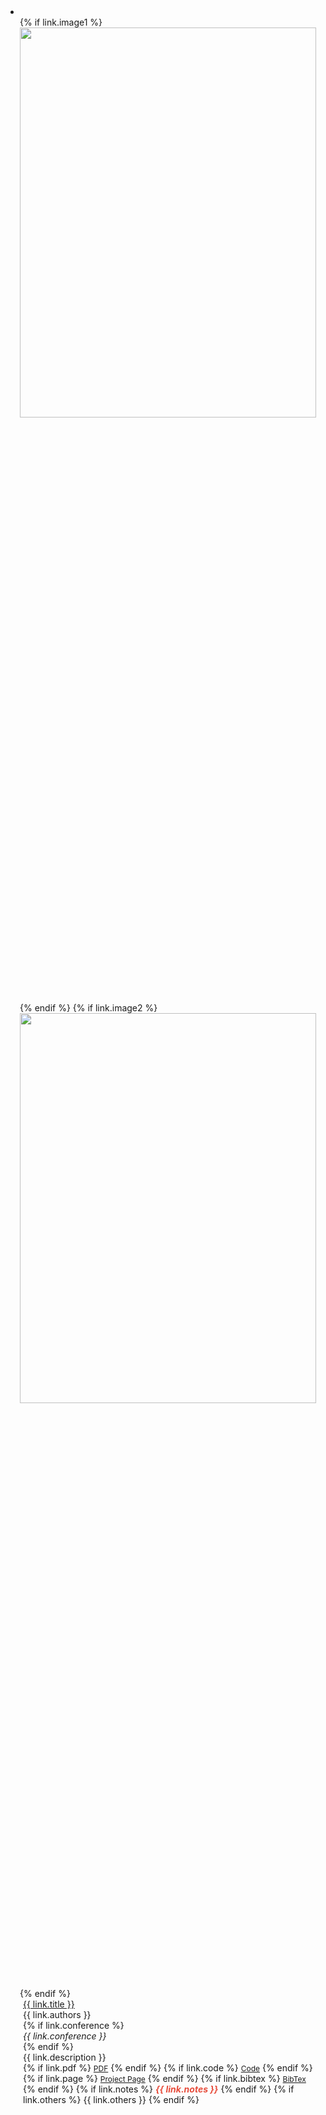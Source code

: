 <li>
  <div class="pub-row">
    <div class="col-sm-3 abbr" style="position: relative;padding-right: 15px;padding-left: 15px;">
      {% if link.image1 %} 
        <img src="{{ link.image1 }}" class="teaser img-fluid z-depth-1" style="width:100%; height:40%">
      {% endif %}
      {% if link.image2 %} 
        <img src="{{ link.image2 }}" class="teaser img-fluid z-depth-1" style="width:100%; height:40%">
      {% endif %}
    </div>
    <div class="col-sm-9" style="position: relative;padding-right: 15px;padding-left: 20px;">
      <div class="title"><a href="{{ link.site }}">{{ link.title }}</a></div>
      <div class="author">{{ link.authors }}</div>
      {% if link.conference %} 
        <div class="periodical"><em>{{ link.conference }}</em></div>
      {% endif %}
      <div class="description">
        {{ link.description }}
      </div>
      <div class="links">
        {% if link.pdf %} 
          <a href="{{ link.pdf }}" class="btn btn-sm z-depth-0" role="button" target="_blank" style="font-size:12px;">PDF</a>
        {% endif %}
        {% if link.code %} 
          <a href="{{ link.code }}" class="btn btn-sm z-depth-0" role="button" target="_blank" style="font-size:12px;">Code</a>
        {% endif %}
        {% if link.page %} 
          <a href="{{ link.page }}" class="btn btn-sm z-depth-0" role="button" target="_blank" style="font-size:12px;">Project Page</a>
        {% endif %}
        {% if link.bibtex %} 
          <a href="{{ link.bibtex }}" class="btn btn-sm z-depth-0" role="button" target="_blank" style="font-size:12px;">BibTex</a>
        {% endif %}
        {% if link.notes %} 
          <strong> <i style="color:#e74d3c">{{ link.notes }}</i></strong>
        {% endif %}
        {% if link.others %} 
          {{ link.others }}
        {% endif %}
      </div>
    </div>
  </div>
</li>


